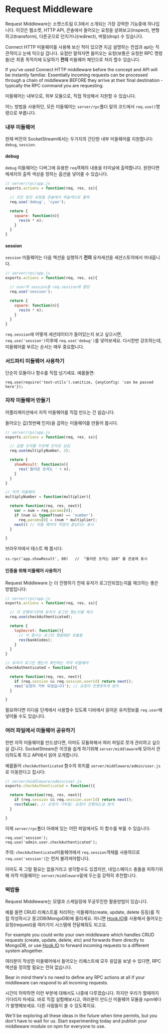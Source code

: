 # Request Middleware

Request Middleware는 소켓스트림 0.3에서 소개되는 가장 강력한 기능중에 하나입니다. 이것은 웹소켓, HTTP API, 콘솔에서 들어오는 요청을 살펴보고(inspect), 변형하고(transform), 다른곳으로 던지거나(redirect), 버릴(drop) 수 있습니다.
<!---
One of the most powerful and exiting features introduced in SocketStream 0.3 is Request Middleware. This has the power to inspect, transform, redirect or drop incoming requests over the websocket, HTTP API, or console.
-->

Connect HTTP 미들웨어를 사용해 보신 적이 있으면 지금 설명하는 컨샙과 api는 직관적이고 눈에 익으실 겁니다. 요점만 말하자면 들어오는 요청(보통은 요청한 RPC 명령들)은 최종 목적지에 도달하기 **전의** 미들웨어 체인으로 처리 할수 있습니다.
<!---
-->
If you've used Connect HTTP middleware before the concept and API will be instantly familiar. Essentially incoming requests can be processed through a chain of middleware BEFORE they arrive at their final destination - typically the RPC command you are requesting.

미들웨어는 내부으로, 외부 모듈으로, 직접 작성해서 지원할 수 있습니다.
<!---
Middleware can be provided internally, via external modules, or custom-defined in your app.
-->

어느 방법을 사용하던, 모든 미들웨어는 `server/rpc`폴더 밑의 코드에서 `req.use()`명령으로 부릅니다.
<!---
Regardless, all middleware is invoked using the `req.use()` command from within your `server/rpc` code.
-->


### 내부 미들웨어

현재 버전의 SocketStream에서는 두가지의 간단한 내부 미들웨어를 지원합니다: `debug`, `session`.
<!---
Right now SocketStream provides two simple internal middleware functions: `debug` and `session`.
-->

#### debug

`debug` 미들웨어는 디버그에 유용한 `req`객체의 내용을 터미널에 출력합니다. 원한다면 메세지의 출력 색상을 정하는 옵션을 넣어줄 수 있습니다.
<!---
The `debug` middleware will output the contents of the `req` object to the terminal, useful when you're debugging problems. It takes an optional argument indicating which color to output the message in:
-->

```javascript
// server/rpc/app.js
exports.actions = function(req, res, ss){

  // 모든 받은 요청을 콘솔에서 하늘색으로 출력
  req.use('debug', 'cyan');

  return {
    square: function(n){
      res(n * n);
    }
  }
}
```
<!---
  // output all incoming requests to the console in cyan
-->

#### session

`session` 미들웨어는 다음 액션을 실행하기 **전의** 유저세션을 세션스토어에서 꺼내옵니다.
<!---
The `session` middleware instructs SocketStream to retrieve the user's session from the session store BEFORE executing the next action:
-->

```javascript
// server/rpc/app.js
exports.actions = function(req, res, ss){

  // user의 session을 req.session에 할당
  req.use('session');

  return {
    square: function(n){
      res(n * n);
    }
  }
}
```
<!---
  // load user's session into req.session
-->

`req.session`에 어떻게 세션데이터가 들어있는지 보고 싶으시면,  `req.use('session')`이후에 `req.use('debug')`를 넣어보세요. 다시한번 강조하는데, 미들웨어를 부르는 순서는 매우 중요합니다.
<!---
Try adding `req.use('debug')` after `req.use('session')` to see how the session data has been loaded into `req.session`. Remember, the order you call middleware in is very important.
-->

### 서드파티 미들웨어 사용하기
<!---
### Using third-party middleware
-->

단순히 모듈이나 함수를 직접 넘기세요. 예를들면:
<!---
Simply pass the module/function directly. E.g:
-->

    req.use(require('text-utils').sanitize, {anyConfig: 'can be passed here'});



### 자작 미들웨어 만들기
<!---
### Creating your own Middleware
-->

어플리케이션에서 자작 미들웨어를 직접 만드는 건 쉽습니다.
<!---
Creating custom middleware in your application is easy.
-->

들어오는 값(첫번째 인자)을 곱하는 미들웨어를 만들어 봅시다.
<!---
Let's start by creating a function which multiplies incoming numbers (the first param).
-->

```javascript
// server/rpc/app.js
exports.actions = function(req, res, ss){

  // 곱할 숫자를 두번째 인자로 넘김
  req.use(multiplyNumber, 2);

  return {
    showResult: function(n){
      res('들어온 숫자는 ' + n);
    }
  }
}

// 자작 미들웨어
multiplyNumber = function(multiplier){

  return function(req, res, next){
    var = num = req.params[0];
    if (num && typeof(num) == 'number')
      req.params[0] = (num * multiplier);
    next() // 미들 웨어의 작업이 끝났다는 표시
  }

}
```
<!---
  // pass the multiplier to the second arg
// define my custom middleware function
      res('The incoming number is ' + n);
    next() // indicates middleware is finished processing
-->

브라우저에서 태스트 해 봅시다:

    ss.rpc('app.showResult', 80)   //  "들어온 숫자는 160" 를 콘솔에 표시
<!---
Let's test this out in the browser:

    ss.rpc('app.showResult', 80)   // outputs "The incoming number is 160" to the console
-->


#### 인증을 위해 미들웨어 사용하기
<!---
#### Using Middleware for Authorization
-->

Request Middleware 는 더 진행하기 전에 유저가 로그인되었는지를 채크하는 좋은 방법입니다:
<!---
Request Middleware is the perfect way to check if a user is authorized before proceeding further:
-->

```javascript
// server/rpc/app.js
exports.actions = function(req, res, ss){

  // 더 진행하기전에 유저가 로그인 했는지를 채크
  req.use(checkAuthenticated);

  return {
    topSecret: function(){
      // 이 함수는 로그인 했을떄만 호출됨
      res(bankCodes);
    }
  }
}

// 유저가 로그인 했는지 확인하는 자작 미들웨어
checkAuthenticated = function(){

  return function(req, res, next){
    if (req.session && req.session.userId) return next();
    res('요청이 거부 되었습니다'); // 요청이 진행못하게 방지
  }

}
```
<!---
  // check user is logged in before proceeding
      // this function will only be called if user is logged in
// define custom middleware to ensure user is logged in
    res('Access denied'); // prevent request from continuing
-->

필요하다면 이다음 단계에서 사용할수 있도록 디비에서 읽어온 유저정보를 `req.user`에 넣어둘 수도 있습니다.
<!---
You could take this one step further and load the user's data from a database and attach it to `req.user`.
-->

### 여러 파일에서 미들웨어 공유하기
<!---
### Sharing middleware across multiple files
-->

한번 자작 미들웨어를 만드셨다면, 아마도 모듈화해서 여러 파일로 쪼개 관리하고 싶으실 겁니다. SocketStream은 이것을 쉽게 하기위해 `server/middleware`에 모아서 관리하도록 하고 API에서 읽어 오게합니다.
<!---
Once you've created your custom middleware you'll probably want to use it across multiple files. SocketStream makes this easy by allowing middleware to be placed in `server/middleware` and loaded into an API Tree.
-->

예를들어 `checkAuthenticated` 함수의 위치를 `server/middleware/admin/user.js`로 이동한다고 칩시다:
<!---
For example let's move the `checkAuthenticated` function above to its new home in `server/middleware/admin/user.js`:
-->

```javascript
// server/middleware/admin/user.js
exports.checkAuthenticated = function(){

  return function(req, res, next){
    if (req.session && req.session.userId) return next();
    res(false); // 요청이 거부됨: 요청이 진행되는걸 방지
  }

}
```
<!---
    res(false); // Access denied: prevent request from continuing
-->

이제 `server/rpc`폴더 아래에 있는 어떤 파일에서도 이 함수를 부를 수 있습니다:
<!---
You can now call this function from any `server/rpc` file with:
-->

    req.use('session');
    req.use('admin.user.checkAuthenticated');

주의: `checkAuthenticated`미들웨어에서 `req.session`객체를 사용하므로 `req.use('session')`는 먼저 불려져야합니다.
<!---
Note: `req.use('session')` must be called first as the `checkAuthenticated` middleware uses the `req.session` object.
-->

아마도 꼭 그럴 필요는 없을거라고 생각할수도 있겠지만, 네임스페이스 충돌을 피하기위해 자작 미들웨어는 `server/middleware`밑에 두는걸 강력히 추천합니다.
<!---
Although you strictly don't have to, we highly recommend creating at least one folder in `server/middleware` to store your custom middleware to prevent any future namespace conflicts.
-->

### 떡밥들
<!---
### Food for thought
-->

Request Middleware는 모델과 스케일링에 무궁무진한 활용방법이 있습니다.
<!---
Request Middleware allows for many exciting new opportunities around models and scaling.
-->

<!--
-->

예를 들면 CRUD 리퀘스트를 처리하는 미들웨어(create, update, delete 등등)를 직접 작성하시고 몽고DB(MongoDB)에 올리세요.
아니면 [Hook.IO](https://github.com/hookio/hook.io)를 사용해서 들어오는 요청(request)을 여러가지 시스템에 전달해줘도 되고요. 

For example you could write your own middleware which handles CRUD requests (create, update, delete, etc) and forwards them directly to MongoDB, or use [Hook.IO](https://github.com/hookio/hook.io) to forward incoming requests to a different system altogether.

<!---
-->
여러분이 작성한 미들웨어에서 들어오는 리퀘스트에 모두 응답을 보낼 수 있다면, RPC 액션을 정의할 필요는 전혀 없습니다. 

Bear in mind there's no need to define any RPC actions at all if your middleware can respond to all incoming requests.

<!---
-->
시간이 허락하면 이런 부분에 대해서도 나중에 다루겠습니다. 하지만 우리가 할때까지 기다리지 마세요. 바로 직접 실험해보시고, 여러분이 만드신 미들웨어 모듈을 npm에다가 발행해보세요. 다른 사람들이 쓸 수 있도록이요. 

We'll be exploring all these ideas in the future when time permits, but you don't have to wait for us. Start experimenting today and publish your middleware module on npm for everyone to use.